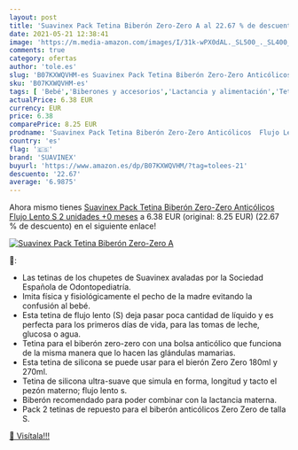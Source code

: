```yaml
---
layout: post
title: 'Suavinex Pack Tetina Biberón Zero-Zero A al 22.67 % de descuento'
date: 2021-05-21 12:38:41
image: 'https://m.media-amazon.com/images/I/31k-wPX0dAL._SL500_._SL400_.jpg'
comments: true
category: ofertas
author: 'tole.es'
slug: 'B07KXWQVHM-es Suavinex Pack Tetina Biberón Zero-Zero Anticólicos Flujo...'
sku: 'B07KXWQVHM-es'
tags: [ 'Bebé','Biberones y accesorios','Lactancia y alimentación','Tetinas para biberón','biberón','suavinex', ]
actualPrice: 6.38 EUR
currency: EUR
price: 6.38
comparePrice: 8.25 EUR
prodname: 'Suavinex Pack Tetina Biberón Zero-Zero Anticólicos  Flujo Lento  S   2 unidades  +0 meses'
country: 'es'
flag: '🇪🇸'
brand: 'SUAVINEX'
buyurl: 'https://www.amazon.es/dp/B07KXWQVHM/?tag=tolees-21'
descuento: '22.67'
average: '6.9875'
---
```


Ahora mismo tienes [Suavinex Pack Tetina Biberón Zero-Zero Anticólicos  Flujo Lento  S   2 unidades  +0 meses](https://www.amazon.es/dp/B07KXWQVHM/?tag=tolees-21) a 6.38 EUR (original: 8.25 EUR) (22.67 %  de descuento) en el siguiente enlace!

[![Suavinex Pack Tetina Biberón Zero-Zero A](https://m.media-amazon.com/images/I/31k-wPX0dAL._SL500_._SL400_.jpg)](https://www.amazon.es/dp/B07KXWQVHM/?tag=tolees-21)

🔎:

- Las tetinas de los chupetes de Suavinex avaladas por la Sociedad Española de Odontopediatría.
- Imita física y fisiológicamente el pecho de la madre evitando la confusión al bebé.
- Esta tetina de flujo lento (S) deja pasar poca cantidad de líquido y es perfecta para los primeros días de vida, para las tomas de leche, glucosa o agua.
- Tetina para el biberón zero-zero con una bolsa anticólico que funciona de la misma manera que lo hacen las glándulas mamarias.
- Esta tetina de silicona se puede usar para el bierón Zero Zero 180ml y 270ml.
- Tetina de silicona ultra-suave que simula en forma, longitud y tacto el pezón materno; flujo lento s.
- Biberón recomendado para poder combinar con la lactancia materna.
- Pack 2 tetinas de repuesto para el biberón anticólicos Zero Zero de talla S.

[🛒 Visítala!!!](https://www.amazon.es/dp/B07KXWQVHM/?tag=tolees-21)
